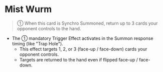 # Mist Wurm

> ① When this card is Synchro Summoned, return up to 3 cards your opponent controls to the hand.

*   The ① mandatory Trigger Effect activates in the Summon response timing (like "Trap Hole").
    *   This effect targets 1, 2, or 3 (face-up / face-down) cards your opponent controls.
    *   Targets are returned to the hand even if flipped face-up / face-down.
